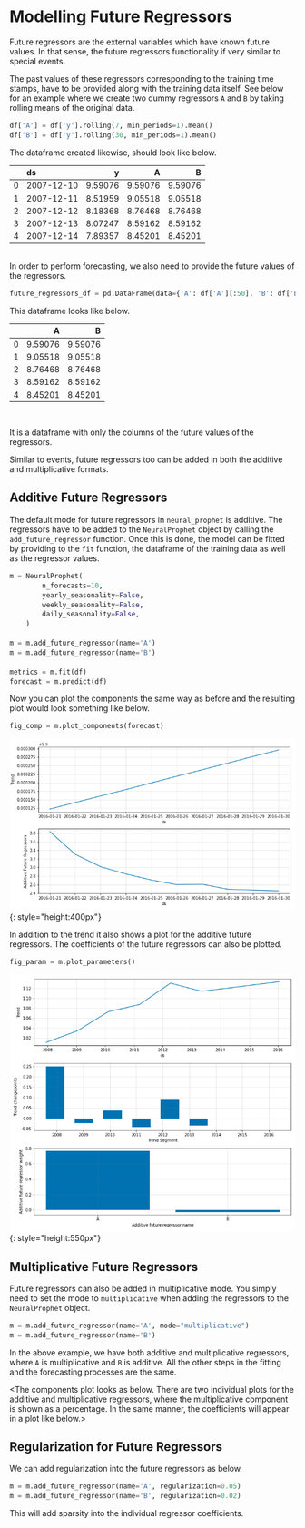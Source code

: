 # Modelling Future Regressors

Future regressors are the external variables which have known future values. In that sense, the
future regressors functionality if very similar to special events.

The past values of these regressors corresponding to the training time stamps, have to be provided along
with the training data itself. See below for an example where we create two dummy regressors `A` and `B` by 
taking rolling means of the original data.

```python
df['A'] = df['y'].rolling(7, min_periods=1).mean()
df['B'] = df['y'].rolling(30, min_periods=1).mean()

```
The dataframe created likewise, should look like below.

|      | ds         |        y |        A |        B |
|-----:|:-----------|---------:|---------:|---------:|
|    0 | 2007-12-10 |  9.59076 |  9.59076 |  9.59076 |
|    1 | 2007-12-11 |  8.51959 |  9.05518 |  9.05518 |
|    2 | 2007-12-12 |  8.18368 |  8.76468 |  8.76468 |
|    3 | 2007-12-13 |  8.07247 |  8.59162 |  8.59162 |
|    4 | 2007-12-14 |  7.89357 |  8.45201 |  8.45201 |

<br />
In order to perform forecasting, we also need to provide the future values of the regressors. 

```python
future_regressors_df = pd.DataFrame(data={'A': df['A'][:50], 'B': df['B'][:50]})
```

This dataframe looks like below.

|    |       A |       B |
|---:|--------:|--------:|
|  0 | 9.59076 | 9.59076 |
|  1 | 9.05518 | 9.05518 |
|  2 | 8.76468 | 8.76468 |
|  3 | 8.59162 | 8.59162 |
|  4 | 8.45201 | 8.45201 |

<br />

It is a dataframe with only the columns of the future values of the regressors.

Similar to events, future regressors too can be added in both the additive and multiplicative formats.

## Additive Future Regressors
The default mode for future regressors in `neural_prophet` is additive. The regressors have to be added to
the `NeuralProphet` object by calling the `add_future_regressor` function. Once this is done, the model can be
fitted by providing to the `fit` function, the dataframe of the training data as well as the regressor values.

```python
m = NeuralProphet(
        n_forecasts=10,
        yearly_seasonality=False,
        weekly_seasonality=False,
        daily_seasonality=False,
    )

m = m.add_future_regressor(name='A')
m = m.add_future_regressor(name='B')

metrics = m.fit(df)
forecast = m.predict(df)
```

Now you can plot the components the same way as before and the resulting plot would look something
like below.

```python
fig_comp = m.plot_components(forecast)
```

![plot-comp-1](images/plot_comp_future_reg_1.png){: style="height:400px"}

In addition to the trend it also shows a plot for the additive future regressors. 
The coefficients of the future regressors can also be plotted.

```python
fig_param = m.plot_parameters()
```
![plot-param-1](images/plot_param_future_reg_1.png){: style="height:550px"}

## Multiplicative Future Regressors

Future regressors can also be added in multiplicative mode. You simply need to set 
the mode to `multiplicative` when adding the regressors to the `NeuralProphet` object.

```python
m = m.add_future_regressor(name='A', mode="multiplicative")
m = m.add_future_regressor(name='B')
```

In the above example, we have both additive and multiplicative regressors, where `A`
is multiplicative and `B` is additive. All the other steps in the fitting and the forecasting
processes are the same. 

<The components plot looks as below. There are two individual plots for the additive and multiplicative regressors, where 
the multiplicative component is shown as a percentage. In the same manner, the
coefficients will appear in a plot like below.>

## Regularization for Future Regressors

We can add regularization into the future regressors as below. 

```python
m = m.add_future_regressor(name='A', regularization=0.05)
m = m.add_future_regressor(name='B', regularization=0.02)
```

This will add sparsity into the individual regressor coefficients.  